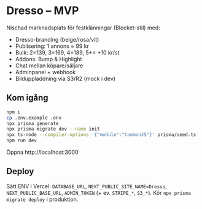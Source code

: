# Dresso – MVP
Nischad marknadsplats för festklänningar (Blocket-stil) med:
- Dresso-branding (beige/rosa/vit)
- Publisering: 1 annons = 99 kr
- Bulk: 2=139, 3=169, 4=189, 5+= +10 kr/st
- Addons: Bump & Highlight
- Chat mellan köpare/säljare
- Adminpanel + webhook
- Bilduppladdning via S3/R2 (mock i dev)

## Kom igång
```bash
npm i
cp .env.example .env
npx prisma generate
npx prisma migrate dev --name init
npx ts-node --compiler-options '{"module":"CommonJS"}' prisma/seed.ts
npm run dev
```
Öppna http://localhost:3000

## Deploy
Sätt ENV i Vercel: `DATABASE_URL`, `NEXT_PUBLIC_SITE_NAME=Dresso`, `NEXT_PUBLIC_BASE_URL`, `ADMIN_TOKEN` (+ ev. `STRIPE_*`, `S3_*`). Kör `npx prisma migrate deploy` i produktion.
